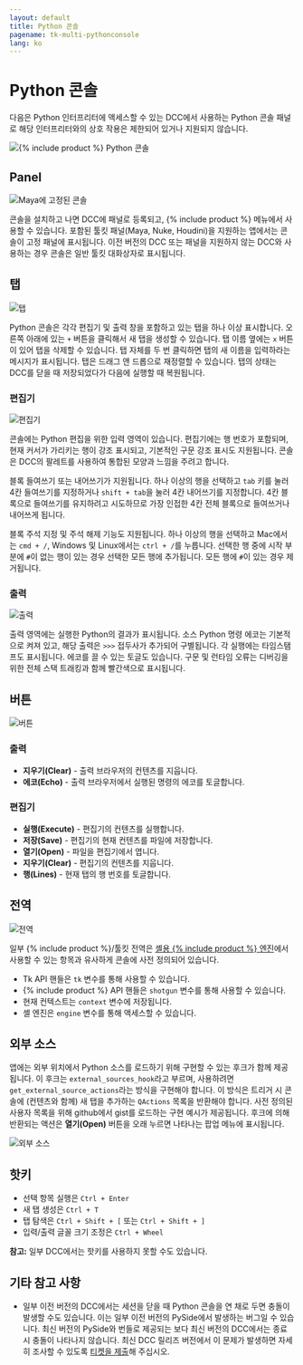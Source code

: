 ```yaml
---
layout: default
title: Python 콘솔
pagename: tk-multi-pythonconsole
lang: ko
---
```


# Python 콘솔

다음은 Python 인터프리터에 액세스할 수 있는 DCC에서 사용하는 Python 콘솔 패널로 해당 인터프리터와의 상호 작용은 제한되어 있거나 지원되지 않습니다.

![{% include product %} Python 콘솔](../images/apps/multi-pythonconsole-python_console.png)

## Panel

![Maya에 고정된 콘솔](../images/apps/multi-pythonconsole-docked.png)

콘솔을 설치하고 나면 DCC에 패널로 등록되고, {% include product %} 메뉴에서 사용할 수 있습니다. 포함된 툴킷 패널(Maya, Nuke, Houdini)을 지원하는 앱에서는 콘솔이 고정 패널에 표시됩니다. 이전 버전의 DCC 또는 패널을 지원하지 않는 DCC와 사용하는 경우 콘솔은 일반 툴킷 대화상자로 표시됩니다.

## 탭

![탭](../images/apps/multi-pythonconsole-tabs.png)

Python 콘솔은 각각 편집기 및 출력 창을 포함하고 있는 탭을 하나 이상 표시합니다. 오른쪽 아래에 있는 `+` 버튼을 클릭해서 새 탭을 생성할 수 있습니다. 탭 이름 옆에는 `x` 버튼이 있어 탭을 삭제할 수 있습니다. 탭 자체를 두 번 클릭하면 탭의 새 이름을 입력하라는 메시지가 표시됩니다. 탭은 드래그 앤 드롭으로 재정렬할 수 있습니다. 탭의 상태는 DCC를 닫을 때 저장되었다가 다음에 실행할 때 복원됩니다.

### 편집기

![편집기](../images/apps/multi-pythonconsole-input.png)

콘솔에는 Python 편집을 위한 입력 영역이 있습니다. 편집기에는 행 번호가 포함되며, 현재 커서가 가리키는 행이 강조 표시되고, 기본적인 구문 강조 표시도 지원됩니다. 콘솔은 DCC의 팔레트를 사용하여 통합된 모양과 느낌을 주려고 합니다.

블록 들여쓰기 또는 내어쓰기가 지원됩니다. 하나 이상의 행을 선택하고 `tab` 키를 눌러 4칸 들여쓰기를 지정하거나 `shift + tab`을 눌러 4칸 내어쓰기를 지정합니다. 4칸 블록으로 들여쓰기를 유지하려고 시도하므로 가장 인접한 4칸 전체 블록으로 들여쓰거나 내어쓰게 됩니다.

블록 주석 지정 및 주석 해제 기능도 지원됩니다. 하나 이상의 행을 선택하고 Mac에서는 `cmd + /`, Windows 및 Linux에서는 `ctrl + /`를 누릅니다. 선택한 행 중에 시작 부분에 `#`이 없는 행이 있는 경우 선택한 모든 행에 추가됩니다. 모든 행에 `#`이 있는 경우 제거됩니다.

### 출력

![출력](../images/apps/multi-pythonconsole-output.png)

출력 영역에는 실행한 Python의 결과가 표시됩니다. 소스 Python 명령 에코는 기본적으로 켜져 있고, 해당 출력은 `>>>` 접두사가 추가되어 구별됩니다. 각 실행에는 타임스탬프도 표시됩니다. 에코를 끌 수 있는 토글도 있습니다. 구문 및 런타임 오류는 디버깅을 위한 전체 스택 트래킹과 함께 빨간색으로 표시됩니다.

## 버튼

![버튼](../images/apps/multi-pythonconsole-buttons.png)

### 출력

* **지우기(Clear)** - 출력 브라우저의 컨텐츠를 지웁니다.
* **에코(Echo)** - 출력 브라우저에서 실행된 명령의 에코를 토글합니다.

### 편집기

* **실행(Execute)** - 편집기의 컨텐츠를 실행합니다.
* **저장(Save)** - 편집기의 현재 컨텐츠를 파일에 저장합니다.
* **열기(Open)** - 파일을 편집기에서 엽니다.
* **지우기(Clear)** - 편집기의 컨텐츠를 지웁니다.
* **행(Lines)** - 현재 탭의 행 번호를 토글합니다.

## 전역

![전역](../images/apps/multi-pythonconsoleglobals.png)

일부 {% include product %}/툴킷 전역은 [셸용 {% include product %} 엔진](https://support.shotgunsoftware.com/entries/95441287)에서 사용할 수 있는 항목과 유사하게 콘솔에 사전 정의되어 있습니다.

* Tk API 핸들은 `tk` 변수를 통해 사용할 수 있습니다.
* {% include product %} API 핸들은 `shotgun` 변수를 통해 사용할 수 있습니다.
* 현재 컨텍스트는 `context` 변수에 저장됩니다.
* 셸 엔진은 `engine` 변수를 통해 액세스할 수 있습니다.

## 외부 소스

앱에는 외부 위치에서 Python 소스를 로드하기 위해 구현할 수 있는 후크가 함께 제공됩니다. 이 후크는 `external_sources_hook`라고 부르며, 사용하려면 `get_external_source_actions`라는 방식을 구현해야 합니다. 이 방식은 트리거 시 콘솔에 (컨텐츠와 함께) 새 탭을 추가하는 `QActions` 목록을 반환해야 합니다. 사전 정의된 사용자 목록을 위해 github에서 gist를 로드하는 구현 예시가 제공됩니다. 후크에 의해 반환되는 액션은 **열기(Open)** 버튼을 오래 누르면 나타나는 팝업 메뉴에 표시됩니다.

![외부 소스](../images/apps/multi-pythonconsole-external_sources.png)

## 핫키

* 선택 항목 실행은 `Ctrl + Enter`
* 새 탭 생성은 `Ctrl + T`
* 탭 탐색은 `Ctrl + Shift + [` 또는 `Ctrl + Shift + ]`
* 입력/출력 글꼴 크기 조정은 `Ctrl + Wheel`

**참고:** 일부 DCC에서는 핫키를 사용하지 못할 수도 있습니다.

## 기타 참고 사항

* 일부 이전 버전의 DCC에서는 세션을 닫을 때 Python 콘솔을 연 채로 두면 충돌이 발생할 수도 있습니다. 이는 일부 이전 버전의 PySide에서 발생하는 버그일 수 있습니다. 최신 버전의 PySide와 번들로 제공되는 보다 최신 버전의 DCC에서는 종료 시 충돌이 나타나지 않습니다. 최신 DCC 릴리즈 버전에서 이 문제가 발생하면 자세히 조사할 수 있도록 [티켓을 제출](https://knowledge.autodesk.com/contact-support)해 주십시오.